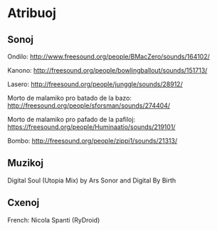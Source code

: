 # Atribuoj

## Sonoj

Ondilo: http://www.freesound.org/people/BMacZero/sounds/164102/

Kanono: http://freesound.org/people/bowlingballout/sounds/151713/

Lasero: http://freesound.org/people/junggle/sounds/28912/

Morto de malamiko pro batado de la bazo: http://freesound.org/people/sforsman/sounds/274404/

Morto de malamiko pro pafado de la pafiloj: https://freesound.org/people/Huminaatio/sounds/219101/

Bombo: http://freesound.org/people/zippi1/sounds/21313/

## Muzikoj

Digital Soul (Utopia Mix) by Ars Sonor and Digital By Birth

## Cxenoj

French: Nicola Spanti (RyDroid)
